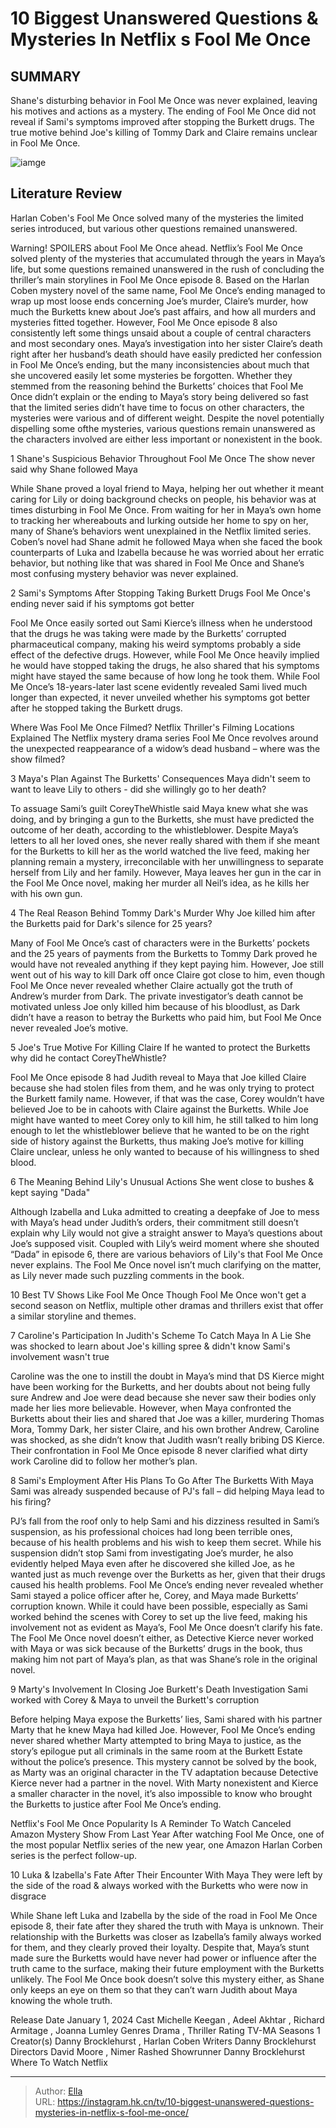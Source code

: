 # 10 Biggest Unanswered Questions &amp; Mysteries In Netflix s Fool Me Once


## SUMMARY 


 Shane&#39;s disturbing behavior in Fool Me Once was never explained, leaving his motives and actions as a mystery. 
 The ending of Fool Me Once did not reveal if Sami&#39;s symptoms improved after stopping the Burkett drugs. 
 The true motive behind Joe&#39;s killing of Tommy Dark and Claire remains unclear in Fool Me Once. 

![iamge](https://static1.srcdn.com/wordpress/wp-content/uploads/2024/01/michelle-keegan-as-maya-stern-in-fool-me-once.jpg)

## Literature Review
Harlan Coben&#39;s Fool Me Once solved many of the mysteries the limited series introduced, but various other questions remained unanswered.




Warning! SPOILERS about Fool Me Once ahead.
Netflix’s Fool Me Once solved plenty of the mysteries that accumulated through the years in Maya’s life, but some questions remained unanswered in the rush of concluding the thriller’s main storylines in Fool Me Once episode 8. Based on the Harlan Coben mystery novel of the same name, Fool Me Once’s ending managed to wrap up most loose ends concerning Joe’s murder, Claire’s murder, how much the Burketts knew about Joe’s past affairs, and how all murders and mysteries fitted together. However, Fool Me Once episode 8 also consistently left some things unsaid about a couple of central characters and most secondary ones.
Maya’s investigation into her sister Claire’s death right after her husband’s death should have easily predicted her confession in Fool Me Once’s ending, but the many inconsistencies about much that she uncovered easily let some mysteries be forgotten. Whether they stemmed from the reasoning behind the Burketts’ choices that Fool Me Once didn’t explain or the ending to Maya’s story being delivered so fast that the limited series didn’t have time to focus on other characters, the mysteries were various and of different weight. Despite the novel potentially dispelling some ofthe mysteries, various questions remain unanswered as the characters involved are either less important or nonexistent in the book.









 








 1  Shane&#39;s Suspicious Behavior Throughout Fool Me Once 
The show never said why Shane followed Maya


 







While Shane proved a loyal friend to Maya, helping her out whether it meant caring for Lily or doing background checks on people, his behavior was at times disturbing in Fool Me Once. From waiting for her in Maya’s own home to tracking her whereabouts and lurking outside her home to spy on her, many of Shane’s behaviors went unexplained in the Netflix limited series. Coben’s novel had Shane admit he followed Maya when she faced the book counterparts of Luka and Izabella because he was worried about her erratic behavior, but nothing like that was shared in Fool Me Once and Shane’s most confusing mystery behavior was never explained.





 2  Sami&#39;s Symptoms After Stopping Taking Burkett Drugs 
Fool Me Once&#39;s ending never said if his symptoms got better
        

Fool Me Once easily sorted out Sami Kierce’s illness when he understood that the drugs he was taking were made by the Burketts’ corrupted pharmaceutical company, making his weird symptoms probably a side effect of the defective drugs. However, while Fool Me Once heavily implied he would have stopped taking the drugs, he also shared that his symptoms might have stayed the same because of how long he took them. While Fool Me Once’s 18-years-later last scene evidently revealed Sami lived much longer than expected, it never unveiled whether his symptoms got better after he stopped taking the Burkett drugs.
            
 
 Where Was Fool Me Once Filmed? Netflix Thriller&#39;s Filming Locations Explained 
The Netflix mystery drama series Fool Me Once revolves around the unexpected reappearance of a widow’s dead husband – where was the show filmed?









 3  Maya&#39;s Plan Against The Burketts&#39; Consequences 
Maya didn&#39;t seem to want to leave Lily to others - did she willingly go to her death?


 







To assuage Sami’s guilt CoreyTheWhistle said Maya knew what she was doing, and by bringing a gun to the Burketts, she must have predicted the outcome of her death, according to the whistleblower. Despite Maya’s letters to all her loved ones, she never really shared with them if she meant for the Burketts to kill her as the world watched the live feed, making her planning remain a mystery, irreconcilable with her unwillingness to separate herself from Lily and her family. However, Maya leaves her gun in the car in the Fool Me Once novel, making her murder all Neil’s idea, as he kills her with his own gun.





 4  The Real Reason Behind Tommy Dark&#39;s Murder 
Why Joe killed him after the Burketts paid for Dark&#39;s silence for 25 years?
        

Many of Fool Me Once’s cast of characters were in the Burketts’ pockets and the 25 years of payments from the Burketts to Tommy Dark proved he would have not revealed anything if they kept paying him. However, Joe still went out of his way to kill Dark off once Claire got close to him, even though Fool Me Once never revealed whether Claire actually got the truth of Andrew’s murder from Dark. The private investigator’s death cannot be motivated unless Joe only killed him because of his bloodlust, as Dark didn’t have a reason to betray the Burketts who paid him, but Fool Me Once never revealed Joe’s motive.





 5  Joe&#39;s True Motive For Killing Claire 
If he wanted to protect the Burketts why did he contact CoreyTheWhistle?
        

Fool Me Once episode 8 had Judith reveal to Maya that Joe killed Claire because she had stolen files from them, and he was only trying to protect the Burkett family name. However, if that was the case, Corey wouldn’t have believed Joe to be in cahoots with Claire against the Burketts. While Joe might have wanted to meet Corey only to kill him, he still talked to him long enough to let the whistleblower believe that he wanted to be on the right side of history against the Burketts, thus making Joe’s motive for killing Claire unclear, unless he only wanted to because of his willingness to shed blood.





 6  The Meaning Behind Lily&#39;s Unusual Actions 
She went close to bushes &amp; kept saying &#34;Dada&#34;
        

Although Izabella and Luka admitted to creating a deepfake of Joe to mess with Maya’s head under Judith’s orders, their commitment still doesn’t explain why Lily would not give a straight answer to Maya’s questions about Joe’s supposed visit. Coupled with Lily’s weird moment where she shouted “Dada” in episode 6, there are various behaviors of Lily&#39;s that Fool Me Once never explains. The Fool Me Once novel isn’t much clarifying on the matter, as Lily never made such puzzling comments in the book.
            
 
 10 Best TV Shows Like Fool Me Once 
Though Fool Me Once won&#39;t get a second season on Netflix, multiple other dramas and thrillers exist that offer a similar storyline and themes.









 7  Caroline&#39;s Participation In Judith&#39;s Scheme To Catch Maya In A Lie 
She was shocked to learn about Joe&#39;s killing spree &amp; didn&#39;t know Sami&#39;s involvement wasn&#39;t true


 







Caroline was the one to instill the doubt in Maya’s mind that DS Kierce might have been working for the Burketts, and her doubts about not being fully sure Andrew and Joe were dead because she never saw their bodies only made her lies more believable. However, when Maya confronted the Burketts about their lies and shared that Joe was a killer, murdering Thomas Mora, Tommy Dark, her sister Claire, and his own brother Andrew, Caroline was shocked, as she didn’t know that Judith wasn’t really bribing DS Kierce. Their confrontation in Fool Me Once episode 8 never clarified what dirty work Caroline did to follow her mother’s plan.





 8  Sami&#39;s Employment After His Plans To Go After The Burketts With Maya 
Sami was already suspended because of PJ&#39;s fall – did helping Maya lead to his firing?
        

PJ’s fall from the roof only to help Sami and his dizziness resulted in Sami’s suspension, as his professional choices had long been terrible ones, because of his health problems and his wish to keep them secret. While his suspension didn’t stop Sami from investigating Joe’s murder, he also evidently helped Maya even after he discovered she killed Joe, as he wanted just as much revenge over the Burketts as her, given that their drugs caused his health problems.
Fool Me Once’s ending never revealed whether Sami stayed a police officer after he, Corey, and Maya made Burketts’ corruption known. While it could have been possible, especially as Sami worked behind the scenes with Corey to set up the live feed, making his involvement not as evident as Maya’s, Fool Me Once doesn’t clarify his fate. The Fool Me Once novel doesn’t either, as Detective Kierce never worked with Maya or was sick because of the Burketts’ drugs in the book, thus making him not part of Maya’s plan, as that was Shane’s role in the original novel.





 9  Marty&#39;s Involvement In Closing Joe Burkett&#39;s Death Investigation 
Sami worked with Corey &amp; Maya to unveil the Burkett&#39;s corruption
        

Before helping Maya expose the Burketts’ lies, Sami shared with his partner Marty that he knew Maya had killed Joe. However, Fool Me Once’s ending never shared whether Marty attempted to bring Maya to justice, as the story’s epilogue put all criminals in the same room at the Burkett Estate without the police’s presence. This mystery cannot be solved by the book, as Marty was an original character in the TV adaptation because Detective Kierce never had a partner in the novel. With Marty nonexistent and Kierce a smaller character in the novel, it’s also impossible to know who brought the Burketts to justice after Fool Me Once’s ending.
            
 
 Netflix&#39;s Fool Me Once Popularity Is A Reminder To Watch Canceled Amazon Mystery Show From Last Year 
After watching Fool Me Once, one of the most popular Netflix series of the new year, one Amazon Harlan Corben series is the perfect follow-up.









 10  Luka &amp; Izabella&#39;s Fate After Their Encounter With Maya 
They were left by the side of the road &amp; always worked with the Burketts who were now in disgrace
        

While Shane left Luka and Izabella by the side of the road in Fool Me Once episode 8, their fate after they shared the truth with Maya is unknown. Their relationship with the Burketts was closer as Izabella’s family always worked for them, and they clearly proved their loyalty. Despite that, Maya’s stunt made sure the Burketts would have never had power or influence after the truth came to the surface, making their future employment with the Burketts unlikely. The Fool Me Once book doesn’t solve this mystery either, as Shane only keeps an eye on them so that they can’t warn Judith about Maya knowing the whole truth.
        



 Release Date   January 1, 2024    Cast   Michelle Keegan , Adeel Akhtar , Richard Armitage , Joanna Lumley    Genres   Drama , Thriller    Rating   TV-MA    Seasons   1    Creator(s)   Danny Brocklehurst , Harlan Coben    Writers   Danny Brocklehurst    Directors   David Moore , Nimer Rashed    Showrunner   Danny Brocklehurst    Where To Watch   Netflix    




  

---

> Author: [Ella](https://instagram.hk.cn/)  
> URL: https://instagram.hk.cn/tv/10-biggest-unanswered-questions-mysteries-in-netflix-s-fool-me-once/  

